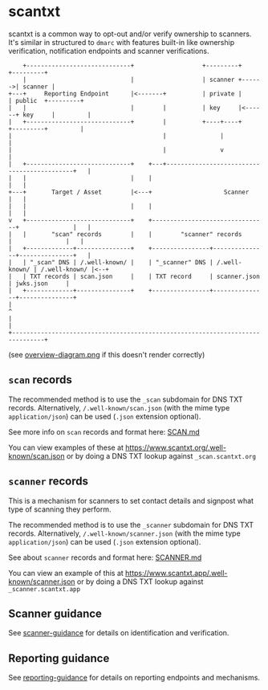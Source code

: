 # scantxt

scantxt is a common way to opt-out and/or verify ownership to scanners. It's similar in structured to `dmarc` with features built-in like ownership verification, notification endpoints and scanner verifications.
```
    +-----------------------------+                   +---------+       +---------+
    |                             |                   | scanner +------>| scanner |
+---+     Reporting Endpoint      |<-------+          | private |       | public  +---------+
|   |                             |        |          | key     |<------+ key     |         |
|   +-----------------------------+        |          +----+----+       +---------+         |
|                                          |               |                                |
|                                          |               v                                |
|   +-----------------------------+    +---+--------------------------------------------+   |
|   |                             |    |                                                |   |
+---+       Target / Asset        |<---+                    Scanner                     |   |
|   |                             |    |                                                |   |
v   +-----------------------------+    +--------------------------------+               |   |
|   |       "scan" records        |    |        "scanner" records       |               |   |
|   +-------------+---------------+    +----------------+---------------+---------------+   |
|   | "_scan" DNS | /.well-known/ |    | "_scanner" DNS | /.well-known/ | /.well-known/ |<--+
|   | TXT records | scan.json     |    | TXT record     | scanner.json  | jwks.json     |
|   +-------------+---------------+    +----------------+---------------+---------------+
|                                                                               ^
|                                                                               |
+-------------------------------------------------------------------------------+
```
(see [overview-diagram.png](overview-diagram.png) if this doesn't render correctly)

## `scan` records

The recommended method is to use the `_scan` subdomain for DNS TXT records. Alternatively, `/.well-known/scan.json` (with the mime type `application/json`) can be used (`.json` extension optional).

See more info on `scan` records and format here: [SCAN.md](SCAN.md)

You can view examples of these at <https://www.scantxt.org/.well-known/scan.json> or by doing a DNS TXT lookup against `_scan.scantxt.org`

## `scanner` records

This is a mechanism for scanners to set contact details and signpost what type of scanning they perform.

The recommended method is to use the `_scanner` subdomain for DNS TXT records. Alternatively, `/.well-known/scanner.json` (with the mime type `application/json`) can be used (`.json` extension optional).

See about `scanner` records and format here: [SCANNER.md](SCANNER.md)

You can view an example of this at <https://www.scantxt.app/.well-known/scanner.json> or by doing a DNS TXT lookup against `_scanner.scantxt.app`

## Scanner guidance

See [scanner-guidance](scanner-guidance.md) for details on identification and verification.

## Reporting guidance

See [reporting-guidance](reporting-guidance.md) for details on reporting endpoints and mechanisms.
